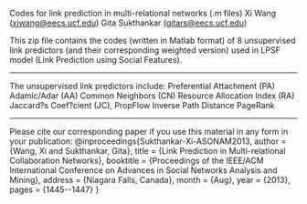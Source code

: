Codes for link prediction in multi-relational networks (.m files)
Xi Wang (xiwang@eecs.ucf.edu)
Gita Sukthankar (gitars@eecs.ucf.edu)

This zip file contains the codes (written in Matlab format) of 8 unsupervised link predictors (and their corresponding weighted version) used in LPSF model (Link Prediction using Social Features).

**************************************************************************************************
The unsupervised link predictors include:
Preferential Attachment (PA)
Adamic/Adar (AA)
Common Neighbors (CN)
Resource Allocation Index (RA)
Jaccard?s Coef?cient (JC), 
PropFlow 
Inverse Path Distance
PageRank
*************************************************************************************************

Please cite our corresponding paper if you use this material in any form in your publication:
@inproceedings{Sukthankar-Xi-ASONAM2013,
  author = {Wang, Xi and Sukthankar, Gita},
  title = {Link Prediction in Multi-relational Collaboration Networks},
  booktitle = {Proceedings of the IEEE/ACM International Conference on Advances in Social Networks Analysis and Mining},
  address = {Niagara Falls, Canada},
  month = {Aug},
  year = {2013},
  pages = {1445--1447}
}